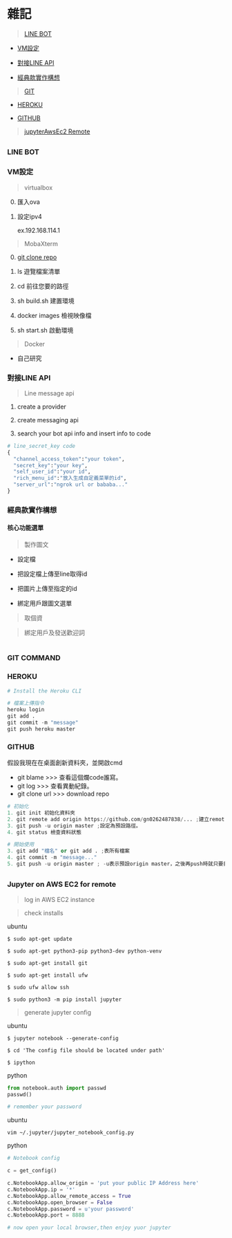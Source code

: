 # 雜記

> [LINE BOT](#1)
   
   * [VM設定](#1-1)

   * [對接LINE API](#1-2)
   
   * [經典款實作構想](#1-3)
   
> [GIT](#2)

   * [HEROKU](#2-1)
   
   * [GITHUB](#2-2)
   
> [jupyterAwsEc2 Remote](#3)



## <h3 id="1">LINE BOT</h3>

### <h3 id="1-1">VM設定</h3>

> virtualbox

0. 匯入ova

1. 設定ipv4

    ex.192.168.114.1

> MobaXterm

0. [git clone repo](https://github.com/BingHongLi/line_chat_bot_tutorial)

1. ls 遊覽檔案清單

2. cd 前往您要的路徑

3. sh build.sh 建置環境

4. docker images 檢視映像檔

4. sh start.sh 啟動環境

> Docker 

* 自己研究

### <h3 id="1-2">對接LINE API</h3> 

> Line message api

1. create a provider

2. create messaging api

3. search your bot api info and insert info to code 

```python
# line_secret_key code
{
  "channel_access_token":"your token",
  "secret_key":"your key",
  "self_user_id":"your id",
  "rich_menu_id":"放入生成自定義菜單的id",
  "server_url":"ngrok url or bababa..."
}
```

### <h3 id="1-3">經典款實作構想</h3>

#### 核心功能選單

 > 製作圖文
 
 * 設定檔
 
 * 把設定檔上傳至line取得id
 
 * 把圖片上傳至指定的id
 
 * 綁定用戶跟圖文選單

> 取個資

> 綁定用戶及發送歡迎詞

# <h3 id="2">GIT COMMAND</h3>

### <h3 id="2-1">HEROKU</h3>

```python
# Install the Heroku CLI 

# 檔案上傳指令
heroku login
git add .
git commit -m "message"
git push heroku master
```

### <h3 id="2-2">GITHUB</h3>

假設我現在在桌面創新資料夾，並開啟cmd
* git blame >>> 查看這個爛code誰寫。
* git log >>> 查看異動紀錄。
* git clone url >>> download repo

```python
# 初始化
1. git init 初始化資料夾
2. git remote add origin https://github.com/gn0262487838/... ;建立remote。
3. git push -u origin master ;設定為預設路徑。
4. git status 檢查資料狀態
```

```python
# 開始使用
3. git add "檔名" or git add . ;表所有檔案
4. git commit -m "message..."
5. git push -u origin master ; -u表示預設origin master，之後再push時就只要打git push。
```

## <h3 id="3">Jupyter on AWS EC2 for remote</h3>

> log in AWS EC2 instance

> check installs

ubuntu
```linux
$ sudo apt-get update

$ sudo apt-get python3-pip python3-dev python-venv

$ sudo apt-get install git

$ sudo apt-get install ufw

$ sudo ufw allow ssh

$ sudo python3 -m pip install jupyter
```

> generate jupyter config

ubuntu
```linux
$ jupyter notebook --generate-config

$ cd 'The config file should be located under path'

$ ipython
```

python
```python
from notebook.auth import passwd
passwd()

# remember your password
```

ubuntu
```linux
vim ~/.jupyter/jupyter_notebook_config.py 
```

python
```python
# Notebook config

c = get_config()

c.NotebookApp.allow_origin = 'put your public IP Address here'
c.NotebookApp.ip = '*'
c.NotebookApp.allow_remote_access = True
c.NotebookApp.open_browser = False
c.NotebookApp.password = u'your password'
c.NotebookApp.port = 8888

# now open your local browser,then enjoy yuor jupyter
```
